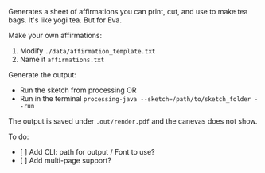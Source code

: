 Generates a sheet of affirmations you can print, cut, and use to make tea bags. It's like yogi tea. But for Eva.

Make your own affirmations:

1. Modify `./data/affirmation_template.txt`
1. Name it `affirmations.txt`

Generate the output:

* Run the sketch from processing
OR
* Run in the terminal `processing-java --sketch=/path/to/sketch_folder --run`

The output is saved under `.out/render.pdf` and the canevas does not show.

To do:

- [ ] Add CLI: path for output / Font to use?
- [ ] Add multi-page support?
